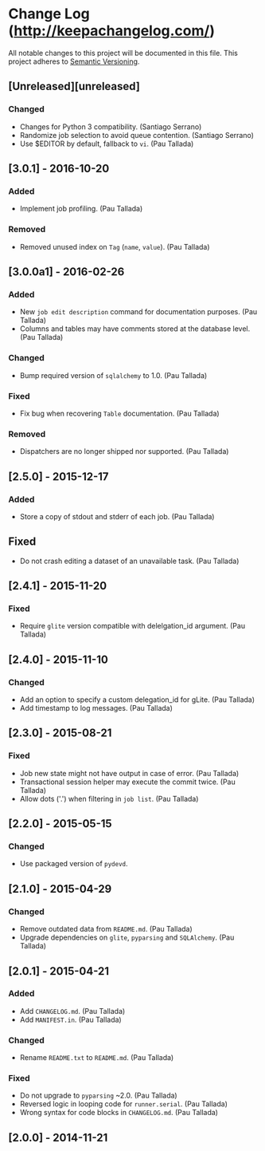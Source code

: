# Change Log (http://keepachangelog.com/)
All notable changes to this project will be documented in this file.
This project adheres to [Semantic Versioning](http://semver.org/).


## [Unreleased][unreleased]
### Changed
- Changes for Python 3 compatibility. (Santiago Serrano)
- Randomize job selection to avoid queue contention. (Santiago Serrano)
- Use $EDITOR by default, fallback to `vi`. (Pau Tallada)


## [3.0.1] - 2016-10-20
### Added
- Implement job profiling. (Pau Tallada)

### Removed
- Removed unused index on `Tag` (`name`, `value`). (Pau Tallada)


## [3.0.0a1] - 2016-02-26
### Added
- New `job edit description` command for documentation purposes. (Pau Tallada)
- Columns and tables may have comments stored at the database level. (Pau Tallada)

### Changed
- Bump required version of `sqlalchemy` to 1.0. (Pau Tallada)

### Fixed
- Fix bug when recovering `Table` documentation. (Pau Tallada)

### Removed
- Dispatchers are no longer shipped nor supported. (Pau Tallada)


## [2.5.0] - 2015-12-17
### Added
- Store a copy of stdout and stderr of each job. (Pau Tallada)

## Fixed
- Do not crash editing a dataset of an unavailable task. (Pau Tallada)


## [2.4.1] - 2015-11-20
### Fixed
- Require `glite` version compatible with delelgation_id argument. (Pau Tallada)


## [2.4.0] - 2015-11-10
### Changed
- Add an option to specify a custom delegation_id for gLite. (Pau Tallada)
- Add timestamp to log messages. (Pau Tallada)


## [2.3.0] - 2015-08-21
### Fixed
- Job new state might not have output in case of error. (Pau Tallada)
- Transactional session helper may execute the commit twice. (Pau Tallada)
- Allow dots ('.') when filtering in `job list`. (Pau Tallada)


## [2.2.0] - 2015-05-15
### Changed
- Use packaged version of `pydevd`.


## [2.1.0] - 2015-04-29
### Changed
- Remove outdated data from `README.md`. (Pau Tallada)
- Upgrade dependencies on `glite`, `pyparsing` and `SQLAlchemy`. (Pau Tallada)


## [2.0.1] - 2015-04-21
### Added
- Add `CHANGELOG.md`. (Pau Tallada)
- Add `MANIFEST.in`. (Pau Tallada)

### Changed
- Rename `README.txt` to `README.md`. (Pau Tallada)

### Fixed
- Do not upgrade to `pyparsing` ~2.0. (Pau Tallada)
- Reversed logic in looping code for `runner.serial`. (Pau Tallada)
- Wrong syntax for code blocks in `CHANGELOG.md`. (Pau Tallada)


## [2.0.0] - 2014-11-21
